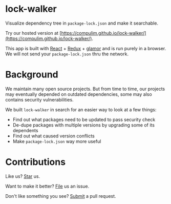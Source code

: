 # lock-walker

Visualize dependency tree in `package-lock.json` and make it searchable.

Try our hosted version at [https://compulim.github.io/lock-walker/](https://compulim.github.io/lock-walker/).

This app is built with [React](https://reactjs.org/) + [Redux](https://redux.js.org/) + [glamor](https://github.com/threepointone/glamor) and is run purely in a browser. We will not send your `package-lock.json` thru the network.

# Background

We maintain many open source projects. But from time to time, our projects may eventually depended on outdated dependencies, some may also contains security vulnerabilities.

We built `lock-walker` in search for an easier way to look at a few things:

* Find out what packages need to be updated to pass security check
* De-dupe packages with multiple versions by upgrading some of its dependents
* Find out what caused version conflicts
* Make `package-lock.json` way more useful

# Contributions

Like us? [Star](https://github.com/compulim/lock-walker/stargazers) us.

Want to make it better? [File](https://github.com/compulim/lock-walker/issues) us an issue.

Don't like something you see? [Submit](https://github.com/compulim/lock-walker/pulls) a pull request.
